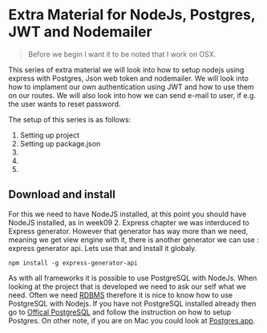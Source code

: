 # Extra Material for NodeJs, Postgres, JWT and Nodemailer
>Before we begin I want it to be noted that I work on OSX.

This series of extra material we will look into how to setup nodejs using express with Postgres, Json web token and nodemailer. We will look into how to implament our own authentication using JWT and how to use them on our routes. We will also look into how we can send e-mail to user, if e.g. the user wants to reset password. 

The setup of this series is as follows:


1. Setting up project
2. Setting up package.json
3. 
4. 
5. 


## Download and install
For this we need to have NodeJS installed, at this point you should have NodeJS installed, as in week09 2. Express chapter we was interduced to Express generator. However that generator has way more than we need, meaning we get view engine with it, there is another generator we can use : express generator api. Lets use that and install it globaly. 

	npm install -g express-generator-api 


As with all frameworks it is possible to use PostgreSQL with NodeJs. When looking at the project that is developed we need to ask our self what we need. Often we need [RDBMS](https://en.wikipedia.org/wiki/Relational_database) therefore it is nice to know how to use PostgreSQL with Nodejs. If you have not PostgreSQL installed already then go to [Offical PostgreSQL](https://www.postgresql.org) and follow the instruction on how to setup Postgres. On other note, if you are on Mac you could look at [Postgres.app](http://postgresapp.com). 


